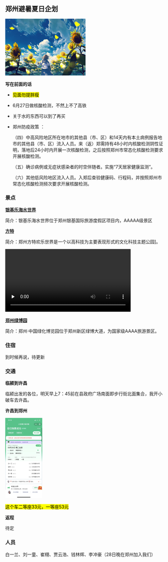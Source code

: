 ## 郑州避暑夏日企划

<img src="./source/电脑.jpg" alt="电脑" style="zoom: 25%;" />

**写在前面的话**

+ <mark>见面勿提胖瘦</mark>

+ 6月27日做核酸检测，不然上不了高铁

+ 关于水的东西可以到了再买

+ 郑州防疫政策 ：

  （四）中高风险地区所在地市的其他县（市、区）和14天内有本土病例报告地市的其他县（市、区）流入人员。来（返）郑需持有48小时内核酸检测阴性证明，落地后24小时内开展一次核酸检测，之后按照郑州市常态化核酸检测要求开展核酸检测。

  （五）确诊病例或无症状感染者的时空伴随者。实施“7天居家健康监测”。

  （六）其他低风险地区流入人员。入郑后查验健康码、行程码，并按照郑州市常态化核酸检测频次要求开展核酸检测。

### 景点

[**银基乐海水世界**](https://www.dahepiao.com/lvyounews1/20220526274256.html)

简介：银基乐海水世界位于郑州银基国际旅游度假区项目内，AAAAA级景区

[**方特**](http://zhengzhou.fangte.com/adventure/)

简介：郑州方特欢乐世界是一个以高科技为主要表现形式的文化科技主题公园]。

<video id="video" controls="" preload="none" width="400"  controls="controls" style="width= 50%; height=100%; object-fit: fill">
    <source id="mp4" src="./source/fangte.mp4">
</video>

[**郑州绿博园**](http://www.zzzglby.com/)

简介：郑州·中国绿化博览园位于郑州新区绿博大道，为国家级AAAA旅游景区。

### 住宿

到时候再说，待更新

### 交通

**临颍到许昌**

临颍出发的各位，明天早上7：45前在县政府广场南面即步行街北面集合，我开小破车去许昌。

**许昌到郑州**

<img src="./source/车票.jpg" alt="电脑" style="zoom: 25%;" />

<mark>这个车二等座33元，一等座53元</mark>

**返程**

待定

### 人员

白一兰、刘一童、崔栩、贾云浩、钱林辉、李冲豪（28日晚在郑州加入我们）

